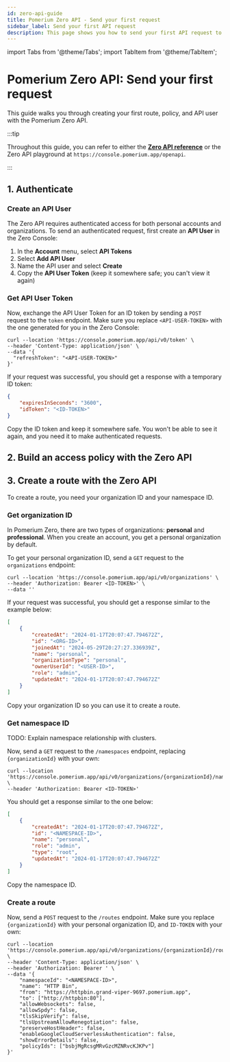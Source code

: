 ```yaml
---
id: zero-api-guide
title: Pomerium Zero API - Send your first request
sidebar_label: Send your first API request
description: This page shows you how to send your first API request to the Pomerium Zero API.
---
```


import Tabs from '@theme/Tabs';
import TabItem from '@theme/TabItem';

# Pomerium Zero API: Send your first request

This guide walks you through creating your first route, policy, and API user with the Pomerium Zero API.  

:::tip

Throughout this guide, you can refer to either the [**Zero API reference**](/docs/api) or the Zero API playground at `https://console.pomerium.app/openapi`.

:::

## 1. Authenticate

### Create an API User

The Zero API requires authenticated access for both personal accounts and organizations. To send an authenticated request, first create an **API User** in the Zero Console: 

1. In the **Account** menu, select **API Tokens**
1. Select **Add API User**
1. Name the API user and select **Create**
1. Copy the **API User Token** (keep it somewhere safe; you can't view it again)

### Get API User Token

Now, exchange the API User Token for an ID token by sending a `POST` request to the `token` endpoint. Make sure you replace `<API-USER-TOKEN>` with the one generated for you in the Zero Console:

```curl
curl --location 'https://console.pomerium.app/api/v0/token' \
--header 'Content-Type: application/json' \
--data '{
  "refreshToken": "<API-USER-TOKEN>"
}'
```

If your request was successful, you should get a response with a temporary ID token:

```json
{
    "expiresInSeconds": "3600",
    "idToken": "<ID-TOKEN>"
}
```

Copy the ID token and keep it somewhere safe. You won't be able to see it again, and you need it to make authenticated requests. 

## 2. Build an access policy with the Zero API



## 3. Create a route with the Zero API

To create a route, you need your organization ID and your namespace ID. 

### Get organization ID

In Pomerium Zero, there are two types of organizations: **personal** and **professional**. When you create an account, you get a personal organization by default. 

To get your personal organization ID, send a `GET` request to the `organizations` endpoint:

```curl
curl --location 'https://console.pomerium.app/api/v0/organizations' \
--header 'Authorization: Bearer <ID-TOKEN>' \
--data ''
```

If your request was successful, you should get a response similar to the example below:

```json
[
    {
        "createdAt": "2024-01-17T20:07:47.794672Z",
        "id": "<ORG-ID>",
        "joinedAt": "2024-05-29T20:27:27.336939Z",
        "name": "personal",
        "organizationType": "personal",
        "ownerUserId": "<USER-ID>",
        "role": "admin",
        "updatedAt": "2024-01-17T20:07:47.794672Z"
    }
]
```

Copy your organization ID so you can use it to create a route.

### Get namespace ID

TODO: Explain namespace relationship with clusters.

Now, send a `GET` request to the `/namespaces` endpoint, replacing `{organizationId}` with your own:

```curl
curl --location 'https://console.pomerium.app/api/v0/organizations/{organizationId}/namespaces' \
--header 'Authorization: Bearer <ID-TOKEN>'
```

You should get a response similar to the one below:

```json
[
    {
        "createdAt": "2024-01-17T20:07:47.794672Z",
        "id": "<NAMESPACE-ID>",
        "name": "personal",
        "role": "admin",
        "type": "root",
        "updatedAt": "2024-01-17T20:07:47.794672Z"
    }
]
```

Copy the namespace ID.

### Create a route

Now, send a `POST` request to the `/routes` endpoint. Make sure you replace `{organizationId}` with your personal organization ID, and `ID-TOKEN` with your own:

```curl
curl --location 'https://console.pomerium.app/api/v0/organizations/{organizationId}/routes' \
--header 'Content-Type: application/json' \
--header 'Authorization: Bearer ' \
--data '{
    "namespaceId": "<NAMESPACE-ID>",
    "name": "HTTP Bin",
    "from": "https://httpbin.grand-viper-9697.pomerium.app",
    "to": ["http://httpbin:80"],
    "allowWebsockets": false,
    "allowSpdy": false,
    "tlsSkipVerify": false,
    "tlsUpstreamAllowRenegotiation": false,
    "preserveHostHeader": false,
    "enableGoogleCloudServerlessAuthentication": false,
    "showErrorDetails": false,
    "policyIds": ["bsbjMgRcsgMRvGzcMZNRvcKJKPv"]
}'
```
